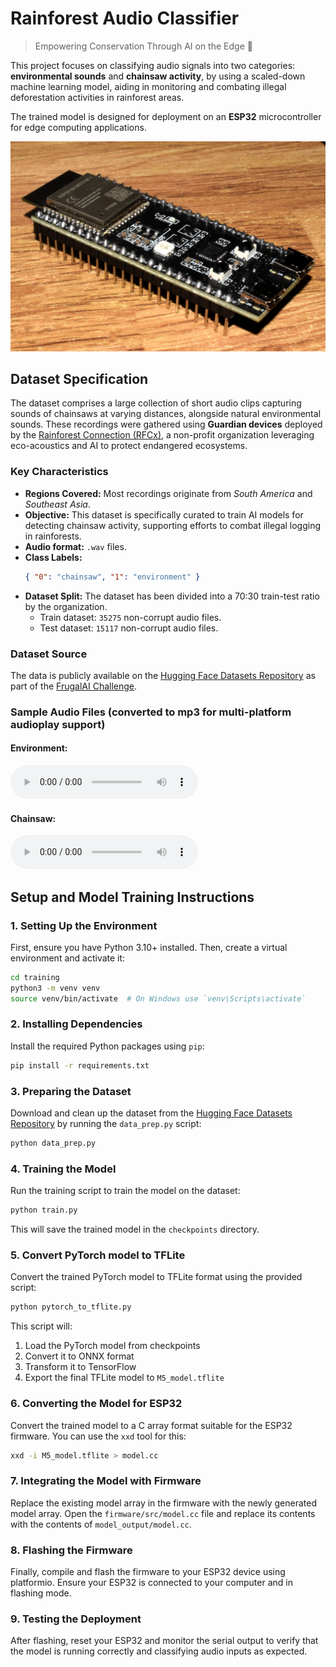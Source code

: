 # Rainforest Audio Classifier

> Empowering Conservation Through AI on the Edge 🌿

This project focuses on classifying audio signals into two categories: **environmental sounds** and **chainsaw activity**, by using a scaled-down machine learning model, aiding in monitoring and combating illegal deforestation activities in rainforest areas.

The trained model is designed for deployment on an **ESP32** microcontroller for edge computing applications.

![esp32](assets/esp32.jpg)

## Dataset Specification

The dataset comprises a large collection of short audio clips capturing sounds of chainsaws at varying distances, alongside natural environmental sounds. These recordings were gathered using **Guardian devices** deployed by the [Rainforest Connection (RFCx)](https://rfcx.org/), a non-profit organization leveraging eco-acoustics and AI to protect endangered ecosystems.

### Key Characteristics

- **Regions Covered:** Most recordings originate from _South America_ and _Southeast Asia_.
- **Objective:** This dataset is specifically curated to train AI models for detecting chainsaw activity, supporting efforts to combat illegal logging in rainforests.
- **Audio format:** `.wav` files.
- **Class Labels:**
  ```json
  { "0": "chainsaw", "1": "environment" }
  ```
- **Dataset Split:** The dataset has been divided into a 70:30 train-test ratio by the organization.
  - Train dataset: `35275` non-corrupt audio files.
  - Test dataset: `15117` non-corrupt audio files.

### Dataset Source

The data is publicly available on the [Hugging Face Datasets Repository](https://huggingface.co/datasets/rfcx/frugalai) as part of the [FrugalAI Challenge](https://frugalaichallenge.org/).

### Sample Audio Files (converted to mp3 for multi-platform audioplay support)

#### Environment:

<audio controls="controls">
  <source type="audio/mp3" src="assets/env.mp3"></source>
  <p>Your browser does not support the audio element. <a href="assets/env.mp3" target="_blank">View in new tab.</a></p>
</audio>

#### Chainsaw:

<audio controls="controls">
  <source type="audio/mp3" src="assets/chainsaw.mp3"></source>
  <p>Your browser does not support the audio element. <a href="assets/chainsaw.mp3" target="_blank">View in new tab.</a></p>
</audio>

## Setup and Model Training Instructions

### 1. Setting Up the Environment

First, ensure you have Python 3.10+ installed. Then, create a virtual environment and activate it:

```bash
cd training
python3 -m venv venv
source venv/bin/activate  # On Windows use `venv\Scripts\activate`
```

### 2. Installing Dependencies

Install the required Python packages using `pip`:

```bash
pip install -r requirements.txt
```

### 3. Preparing the Dataset

Download and clean up the dataset from the [Hugging Face Datasets Repository](https://huggingface.co/datasets/rfcx/frugalai) by running the `data_prep.py` script:

```bash
python data_prep.py
```

### 4. Training the Model

Run the training script to train the model on the dataset:

```bash
python train.py
```

This will save the trained model in the `checkpoints` directory.

### 5. Convert PyTorch model to TFLite

Convert the trained PyTorch model to TFLite format using the provided script:

```bash
python pytorch_to_tflite.py
```

This script will:

1. Load the PyTorch model from checkpoints
2. Convert it to ONNX format
3. Transform it to TensorFlow
4. Export the final TFLite model to `M5_model.tflite`

### 6. Converting the Model for ESP32

Convert the trained model to a C array format suitable for the ESP32 firmware. You can use the `xxd` tool for this:

```bash
xxd -i M5_model.tflite > model.cc
```

### 7. Integrating the Model with Firmware

Replace the existing model array in the firmware with the newly generated model array. Open the `firmware/src/model.cc` file and replace its contents with the contents of `model_output/model.cc`.

### 8. Flashing the Firmware

Finally, compile and flash the firmware to your ESP32 device using platformio.
Ensure your ESP32 is connected to your computer and in flashing mode.

### 9. Testing the Deployment

After flashing, reset your ESP32 and monitor the serial output to verify that the model is running correctly and classifying audio inputs as expected.
